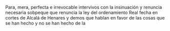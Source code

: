 Para, mera, perfecta e irrevocable intervivos con la insinuación y renuncia necesaria sobpeque que renuncia la ley del ordenamiento Real fecha en cortes de Alcalá de Henares y demos que hablan en favor de las cosas que se han hecho y no se han hecho de la
